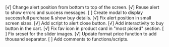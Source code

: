 [√] Change alert position from bottom to top of the screen.
[√] Reuse alert to show errors and success messages.
[ ] Create modal to display successfull purchase & show buy details.
[√] Fix alert position in small screen sizes.
[√] Add script to alert close button.
[√] Add interactivity to buy button in the cart.
[√] Fix fav icon in product card in "most picked" section.
[ ] Fix srcset for the slider images.
[√] Update format price function to add thousand separator.
[ ] Add comments to functions/scripts.
